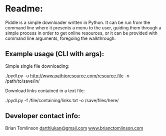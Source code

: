 Readme:
====================================

Piddle is a simple downloader written in Python.  It can be run from the command line where it presents
a menu to the user, guiding them through a simple process in order to get online resources, or it can be
provided with command line arguments, foregoing the walkthrough.

Example usage (CLI with args):
------------------------------

Simple single file downloading:

./pydl.py -u http://www.pathtoresource.com/resource.file -o /path/to/save/in/

Download links contained in a text file:

./pydl.py -f /file/containing/links.txt -o /save/files/here/


Developer contact info:
-----------------------

Brian Tomlinson
darthlukan@gmail.com
www.brianctomlinson.com